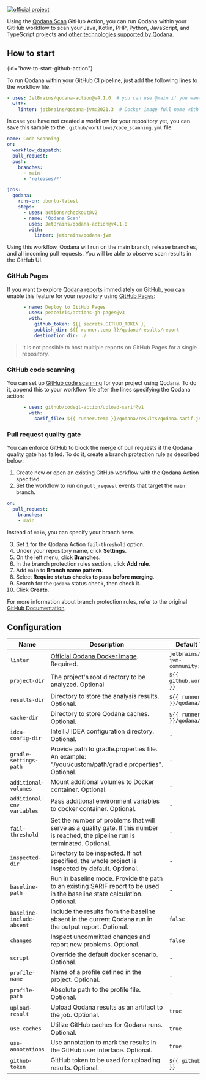 [//]: # (title: Qodana GitHub Action)

[![official project](https://jb.gg/badges/official-flat-square.svg)](https://confluence.jetbrains.com/display/ALL/JetBrains+on+GitHub)

Using the [Qodana Scan](https://github.com/marketplace/actions/qodana-scan) GitHub Action, you can run Qodana within 
your GitHub workflow to scan your Java, Kotlin, PHP, Python, JavaScript, and TypeScript projects and 
[other technologies supported by Qodana](https://www.jetbrains.com/help/qodana/supported-technologies.html).

## How to start
{id="how-to-start-github-action"}

To run Qodana within your GitHub CI pipeline, just add the following lines to the workflow file:
```yaml
- uses: JetBrains/qodana-action@v4.1.0  # you can use @main if you want to use the latest version
  with:
    linter: jetbrains/qodana-jvm:2021.3  # Docker image full name with a tag
```

In case you have not created a workflow for your repository yet, you can save this sample to the 
`.github/workflows/code_scanning.yml` file:

```yaml
name: Code Scanning
on:
  workflow_dispatch:
  pull_request:
  push:
    branches:
      - main
      - 'releases/*'

jobs:
  qodana:
    runs-on: ubuntu-latest
    steps:
      - uses: actions/checkout@v2
      - name: 'Qodana Scan'
        uses: JetBrains/qodana-action@v4.1.0
        with:
          linter: jetbrains/qodana-jvm
```

Using this workflow, Qodana will run on the main branch, release branches, and all incoming pull requests. 
You will be able to observe scan results in the GitHub UI.

### GitHub Pages

If you want to explore [Qodana reports](https://www.jetbrains.com/help/qodana/html-report.html) immediately on GitHub, 
you can enable this feature for your repository using [GitHub Pages](https://docs.github.com/en/pages):
```yaml
      - name: Deploy to GitHub Pages
        uses: peaceiris/actions-gh-pages@v3
        with:
          github_token: ${{ secrets.GITHUB_TOKEN }}
          publish_dir: ${{ runner.temp }}/qodana/results/report
          destination_dir: ./
```
> It is not possible to host multiple reports on GitHub Pages for a single repository.


### GitHub code scanning

You can set up [GitHub code scanning](https://docs.github.com/en/code-security/code-scanning/automatically-scanning-your-code-for-vulnerabilities-and-errors/about-code-scanning) for your project using Qodana. To do it, append this to your workflow file 
after the lines specifying the Qodana action:
```yaml
      - uses: github/codeql-action/upload-sarif@v1
        with:
          sarif_file: ${{ runner.temp }}/qodana/results/qodana.sarif.json
```

### Pull request quality gate

You can enforce GitHub to block the merge of pull requests if the Qodana quality gate has failed. To do it, create a 
branch protection rule as described below:

1. Create new or open an existing GitHub workflow with the Qodana Action specified.
2. Set the workflow to run on `pull_request` events that target the `main` branch.
```yaml
on:
  pull_request:
    branches:
    - main
```

Instead of `main`, you can specify your branch here. 

3. Set `1` for the Qodana Action `fail-threshold` option.
4. Under your repository name, click **Settings**. 
5. On the left menu, click **Branches**.
6. In the branch protection rules section, click **Add rule**.
7. Add `main` to **Branch name pattern**.
8. Select **Require status checks to pass before merging**. 
9. Search for the `Qodana` status check, then check it.
10. Click **Create**.

For more information about branch protection rules, refer to the original [GitHub Documentation](https://docs.github.com/en/repositories/configuring-branches-and-merges-in-your-repository/defining-the-mergeability-of-pull-requests/managing-a-branch-protection-rule).


## Configuration

| Name                       | Description                                                                                                                        | Default Value                           |
|----------------------------|------------------------------------------------------------------------------------------------------------------------------------|-----------------------------------------|
| `linter`                   | [Official Qodana Docker image](https://www.jetbrains.com/help/qodana/docker-images.html). Required.                                | `jetbrains/qodana-jvm-community:latest` |
| `project-dir`              | The project's root directory to be analyzed. Optional                                                                              | `${{ github.workspace }}`               |
| `results-dir`              | Directory to store the analysis results. Optional.                                                                                 | `${{ runner.temp }}/qodana/results`     |
| `cache-dir`                | Directory to store Qodana caches. Optional.                                                                                        | `${{ runner.temp }}/qodana/caches`      |
| `idea-config-dir`          | IntelliJ IDEA configuration directory. Optional.                                                                                   | -                                       |
| `gradle-settings-path`     | Provide path to gradle.properties file. An example: "/your/custom/path/gradle.properties". Optional.                               | -                                       |
| `additional-volumes`       | Mount additional volumes to Docker container. Optional.                                                                            | -                                       |
| `additional-env-variables` | Pass additional environment variables to docker container. Optional.                                                               | -                                       |
| `fail-threshold`           | Set the number of problems that will serve as a quality gate. If this number is reached, the pipeline run is terminated. Optional. | -                                       |
| `inspected-dir`            | Directory to be inspected. If not specified, the whole project is inspected by default. Optional.                                  | -                                       |
| `baseline-path`            | Run in baseline mode. Provide the path to an existing SARIF report to be used in the baseline state calculation. Optional.         | -                                       |
| `baseline-include-absent`  | Include the results from the baseline absent in the current Qodana run in the output report. Optional.                             | `false`                                 |
| `changes`                  | Inspect uncommitted changes and report new problems. Optional.                                                                     | `false`                                 |
| `script`                   | Override the default docker scenario. Optional.                                                                                    | -                                       |
| `profile-name`             | Name of a profile defined in the project. Optional.                                                                                | -                                       |
| `profile-path`             | Absolute path to the profile file. Optional.                                                                                       | -                                       |
| `upload-result`            | Upload Qodana results as an artifact to the job. Optional.                                                                         | `true`                                  |
| `use-caches`               | Utilize GitHub caches for Qodana runs. Optional.                                                                                   | `true`                                  |
| `use-annotations`          | Use annotation to mark the results in the GitHub user interface. Optional.                                                         | `true`                                  |
| `github-token`             | GitHub token to be used for uploading results. Optional.                                                                           | `${{ github.token }}`                   |

<p><include src="lib_qd.xml" include-id="docker-options-tip"/></p>
